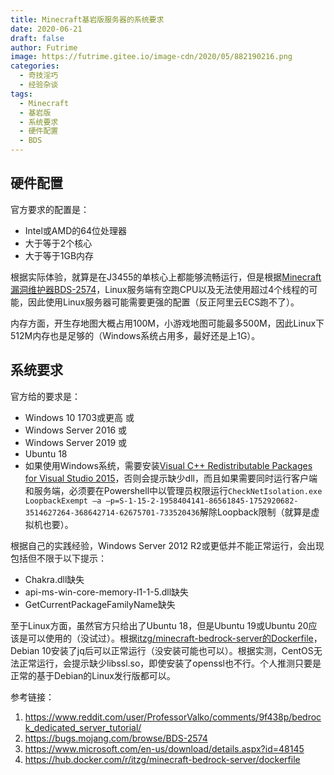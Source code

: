 ```yaml
---
title: Minecraft基岩版服务器的系统要求
date: 2020-06-21
draft: false
author: Futrime
image: https://futrime.gitee.io/image-cdn/2020/05/882190216.png
categories:
  - 奇技淫巧
  - 经验杂谈
tags:
  - Minecraft
  - 基岩版
  - 系统要求
  - 硬件配置
  - BDS
---
```


## 硬件配置

官方要求的配置是：
* Intel或AMD的64位处理器
* 大于等于2个核心
* 大于等于1GB内存

根据实际体验，就算是在J3455的单核心上都能够流畅运行，但是根据[Minecraft漏洞维护器BDS-2574][2]，Linux服务端有空跑CPU以及无法使用超过4个线程的可能，因此使用Linux服务器可能需要更强的配置（反正阿里云ECS跑不了）。

内存方面，开生存地图大概占用100M，小游戏地图可能最多500M，因此Linux下512M内存也是足够的（Windows系统占用多，最好还是上1G）。

## 系统要求

官方给的要求是：
* Windows 10 1703或更高 或
* Windows Server 2016 或
* Windows Server 2019 或
* Ubuntu 18
* 如果使用Windows系统，需要安装[Visual C++ Redistributable Packages for Visual Studio 2015][3]，否则会提示缺少dll，而且如果需要同时运行客户端和服务端，必须要在Powershell中以管理员权限运行`CheckNetIsolation.exe LoopbackExempt –a –p=S-1-15-2-1958404141-86561845-1752920682-3514627264-368642714-62675701-733520436`解除Loopback限制（就算是虚拟机也要）。

根据自己的实践经验，Windows Server 2012 R2或更低并不能正常运行，会出现包括但不限于以下提示：

* Chakra.dll缺失
* api-ms-win-core-memory-l1-1-5.dll缺失
* GetCurrentPackageFamilyName缺失

至于Linux方面，虽然官方只给出了Ubuntu 18，但是Ubuntu 19或Ubuntu 20应该是可以使用的（没试过）。根据[itzg/minecraft-bedrock-server的Dockerfile][4]，Debian 10安装了jq后可以正常运行（没安装可能也可以）。根据实测，CentOS无法正常运行，会提示缺少libssl.so，即使安装了openssl也不行。个人推测只要是正常的基于Debian的Linux发行版都可以。

参考链接：
1. https://www.reddit.com/user/ProfessorValko/comments/9f438p/bedrock_dedicated_server_tutorial/
1. https://bugs.mojang.com/browse/BDS-2574
1. https://www.microsoft.com/en-us/download/details.aspx?id=48145
1. https://hub.docker.com/r/itzg/minecraft-bedrock-server/dockerfile

  [2]: https://bugs.mojang.com/browse/BDS-2574
  [3]: https://www.microsoft.com/en-us/download/details.aspx?id=48145
  [4]: https://hub.docker.com/r/itzg/minecraft-bedrock-server/dockerfile
